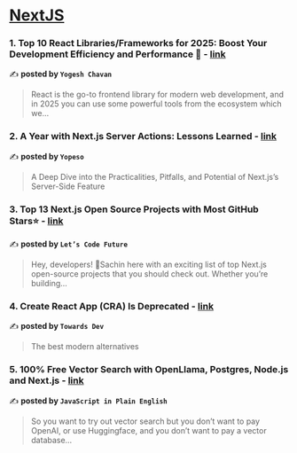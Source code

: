 
<h1><a href=https://medium.com/tag/nextjs/recommended target="_blank" rel="noopener noreferrer">NextJS</a></h1>
<h3>1. Top 10 React Libraries/Frameworks for 2025: Boost Your Development Efficiency and Performance 🚀 - <a href="https://medium.com/@yogeshchavan/top-10-react-libraries-frameworks-for-2025-boost-your-development-efficiency-and-performance-136832d9b859" target="_blank" rel="noopener noreferrer">link</a></h3>

✍️ **posted by `Yogesh Chavan`**

<blockquote>React is the go-to frontend library for modern web development, and in 2025 you can use some powerful tools from the ecosystem which we…</blockquote>

<h3>2. A Year with Next.js Server Actions: Lessons Learned - <a href="https://medium.com/yopeso/a-year-with-next-js-server-actions-lessons-learned-93ef7b518c73" target="_blank" rel="noopener noreferrer">link</a></h3>

✍️ **posted by `Yopeso`**

<blockquote>A Deep Dive into the Practicalities, Pitfalls, and Potential of Next.js’s Server-Side Feature</blockquote>

<h3>3. Top 13 Next.js Open Source Projects with Most GitHub Stars⭐ - <a href="https://medium.com/lets-code-future/top-13-next-js-open-source-projects-with-most-github-stars-7a3398a5d5d5" target="_blank" rel="noopener noreferrer">link</a></h3>

✍️ **posted by `Let’s Code Future`**

<blockquote>Hey, developers! 👋Sachin here with an exciting list of top Next.js open-source projects that you should check out. Whether you’re building…</blockquote>

<h3>4. Create React App (CRA) Is Deprecated - <a href="https://medium.com/towardsdev/create-react-app-cra-is-deprecated-d1f9beb7f048" target="_blank" rel="noopener noreferrer">link</a></h3>

✍️ **posted by `Towards Dev`**

<blockquote>The best modern alternatives</blockquote>

<h3>5. 100% Free Vector Search with OpenLlama, Postgres, Node.js and Next.js - <a href="https://medium.com/javascript-in-plain-english/100-free-vector-search-with-openllama-postgres-nodejs-and-nextjs-e496856766f7" target="_blank" rel="noopener noreferrer">link</a></h3>

✍️ **posted by `JavaScript in Plain English`**

<blockquote>So you want to try out vector search but you don’t want to pay OpenAI, or use Huggingface, and you don’t want to pay a vector database…</blockquote>

